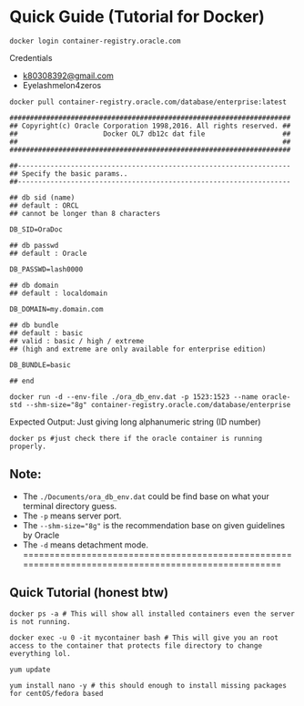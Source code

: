 # Quick Guide (Tutorial for Docker)

```shell
docker login container-registry.oracle.com
```

Credentials
- k80308392@gmail.com
- Eyelashmelon4zeros

```shell
docker pull container-registry.oracle.com/database/enterprise:latest
```

```shell
#####################################################################
## Copyright(c) Oracle Corporation 1998,2016. All rights reserved. ##
##                     Docker OL7 db12c dat file                   ##
##                                                                 ##
#####################################################################

##-------------------------------------------------------------------
## Specify the basic params..
##-------------------------------------------------------------------

## db sid (name)
## default : ORCL
## cannot be longer than 8 characters

DB_SID=OraDoc

## db passwd
## default : Oracle

DB_PASSWD=lash0000

## db domain
## default : localdomain

DB_DOMAIN=my.domain.com

## db bundle
## default : basic
## valid : basic / high / extreme
## (high and extreme are only available for enterprise edition)

DB_BUNDLE=basic

## end
```

```shell
docker run -d --env-file ./ora_db_env.dat -p 1523:1523 --name oracle-std --shm-size="8g" container-registry.oracle.com/database/enterprise
```

Expected Output: Just giving long alphanumeric string (ID number)

```shell
docker ps #just check there if the oracle container is running properly.
```

## Note: 

- The `./Documents/ora_db_env.dat` could be find base on what your terminal directory guess.
- The `-p` means server port.
- The `--shm-size="8g"` is the recommendation base on given guidelines by Oracle
- The `-d` means detachment mode.
====================================================================================================
## Quick Tutorial (honest btw)
```shell
docker ps -a # This will show all installed containers even the server is not running.
```
```shell
docker exec -u 0 -it mycontainer bash # This will give you an root access to the container that protects file directory to change everything lol.
```
```shell
yum update
```   
```shell
yum install nano -y # this should enough to install missing packages for centOS/fedora based
```   
